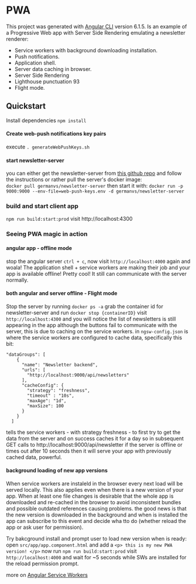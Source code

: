 # PWA
This project was generated with [Angular CLI](https://github.com/angular/angular-cli) version 6.1.5.
Is an example of a Progressive Web app with Server Side Rendering emulating a newsletter renderer:
* Service workers with background downloading installation.
* Push notifications. 
* Application shell.
* Server data caching in browser.
* Server Side Rendering
* Lighthouse punctuation 93
* Flight mode.

## Quickstart
Install dependencies `npm install`

#### Create web-push notifications key pairs ####
execute `. generateWebPushKeys.sh`

#### start newsletter-server ####
you can either get the newsletter-server from [this github repo](https://github.com/Gvaldes93/newsletter-server) and follow the instructions
or rather pull the server's docker image:  
`docker pull germanvs/newsletter-server`
then start it with: 
`docker run -p 9000:9000 --env-file=web-push-keys.env -d germanvs/newsletter-server`

### build and start client app ###
`npm run build:start:prod`
visit http://localhost:4300

### Seeing PWA magic in action
#### angular app - offline mode ####
stop the angular server `ctrl + c`, now visit `http://localhost:4000` again and woala!
The application shell + service workers are making their job and your app is available offline! 
Pretty cool! It still can communicate with the server normally. 

#### both angular and server offline - Flight mode ####
Stop the server by running `docker ps -a` grab the container id for newsletter-server and run `docker stop {containerID}`
visit `http://localhost:4300` and you will notice the list of newsletters is still appearing in the app although the 
buttons fail to communicate with the server, this is due to caching on the service workers.
in `ngsw-config.json` is where the service workers are configured to cache data, specifically this bit:
```$xslt
"dataGroups": [
    {
      "name": "Newsletter backend",
      "urls": [
        "http://localhost:9000/api/newsletters"
      ],
      "cacheConfig": {
        "strategy": "freshness",
        "timeout" : "10s",
        "maxAge": "1d",
        "maxSize": 100
      }
    }
  ]
```
tells the service workers - with strategy freshness - to first try to get the data from the server and on success 
caches it for a day so in subsequent GET calls to http://localhost:9000/api/newsletter if the server is 
offline or times out after 10 seconds then it will serve your app with previously cached data, powerful.

#### background loading of new app versions
When service workers are instaleld in the browser every next load will be served locally.
This also applies even when there is a new version of your app. When at least one file changes
is desirable that the whole app is downloaded and re-cached in the browser to avoid inconsistent bundles and possible
outdated references causing problems. 
the good news is that the new version is downloaded in the background and when is installed the app can subscribe to this event and decide wha tto do 
(whether reload the app or ask user for permission).

Try bakcground install and prompt user to load new version when is ready:
open `src/app/app.component.html` and add a `<p> this is my new PWA version! </p>`
now run `npm run build:start:prod`
visit `http://localhost:4000` and wait for ~5 seconds while SWs are installed for the reload permission prompt.

more on [Angular Service Workers](https://angular.io/guide/service-worker-intro)
